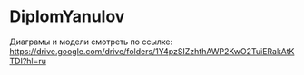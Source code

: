 # DiplomYanulov<br>
Диаграмы и модели смотреть по ссылке:<br>
https://drive.google.com/drive/folders/1Y4pzSIZzhthAWP2KwO2TuiERakAtKTDI?hl=ru
